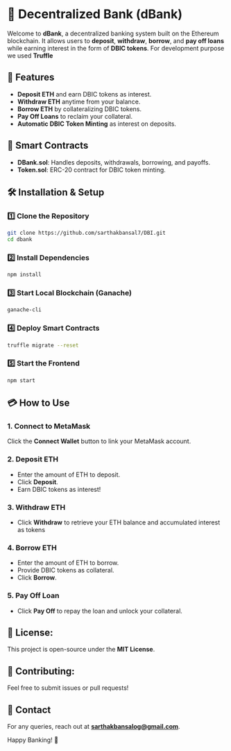 # 🏦 Decentralized Bank (dBank)

Welcome to **dBank**, a decentralized banking system built on the Ethereum blockchain. It allows users to **deposit**, **withdraw**, **borrow**, and **pay off loans** while earning interest in the form of **DBIC tokens**.
For development purpose we used **Truffle**

## 🚀 Features
- **Deposit ETH** and earn DBIC tokens as interest.
- **Withdraw ETH** anytime from your balance.
- **Borrow ETH** by collateralizing DBIC tokens.
- **Pay Off Loans** to reclaim your collateral.
- **Automatic DBIC Token Minting** as interest on deposits.

## 📌 Smart Contracts
- **DBank.sol**: Handles deposits, withdrawals, borrowing, and payoffs.
- **Token.sol**: ERC-20 contract for DBIC token minting.

## 🛠 Installation & Setup
### 1️⃣ Clone the Repository
```sh
git clone https://github.com/sarthakbansal7/DBI.git
cd dbank
```

### 2️⃣ Install Dependencies
```sh
npm install
```

### 3️⃣ Start Local Blockchain (Ganache)
```sh
ganache-cli
```

### 4️⃣ Deploy Smart Contracts
```sh
truffle migrate --reset
```

### 5️⃣ Start the Frontend
```sh
npm start
```

## 💳 How to Use
### **1. Connect to MetaMask**
Click the **Connect Wallet** button to link your MetaMask account.

### **2. Deposit ETH**
- Enter the amount of ETH to deposit.
- Click **Deposit**.
- Earn DBIC tokens as interest!

### **3. Withdraw ETH**
- Click **Withdraw** to retrieve your ETH balance and accumulated interest as tokens

### **4. Borrow ETH**
- Enter the amount of ETH to borrow.
- Provide DBIC tokens as collateral.
- Click **Borrow**.

### **5. Pay Off Loan**
- Click **Pay Off** to repay the loan and unlock your collateral.

## 📜 License:
This project is open-source under the **MIT License**.

## 🤝 Contributing:
Feel free to submit issues or pull requests!

## 📧 Contact
For any queries, reach out at **sarthakbansalog@gmail.com**.

Happy Banking! 🚀

